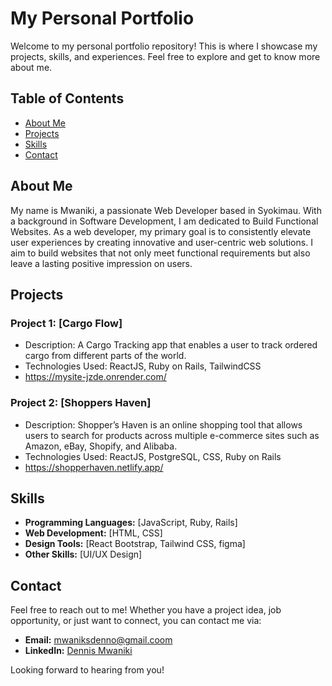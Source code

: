 # My Personal Portfolio

Welcome to my personal portfolio repository! This is where I showcase my projects, skills, and experiences. Feel free to explore and get to know more about me.

## Table of Contents
- [About Me](#about-me)
- [Projects](#projects)
- [Skills](#skills)
- [Contact](#contact)

## About Me

My name is Mwaniki, a passionate Web Developer based in Syokimau. With a background in Software Development, I am dedicated to Build Functional Websites. As a web developer, my primary goal is to consistently elevate user experiences by creating innovative and user-centric web solutions. I aim to build websites that not only meet functional requirements but also leave a lasting positive impression on users.

## Projects

### Project 1: [Cargo Flow]
- Description: A Cargo Tracking app that enables a user to track ordered cargo from different parts of the world.
- Technologies Used: ReactJS, Ruby on Rails, TailwindCSS
- https://mysite-jzde.onrender.com/

### Project 2: [Shoppers Haven]
- Description: Shopper’s Haven is an online shopping tool that allows users to search for products across multiple e-commerce sites such as Amazon, eBay, Shopify, and Alibaba.
- Technologies Used: ReactJS, PostgreSQL, CSS, Ruby on Rails
- https://shopperhaven.netlify.app/

## Skills

- **Programming Languages:** [JavaScript, Ruby, Rails]
- **Web Development:** [HTML, CSS]
- **Design Tools:** [React Bootstrap, Tailwind CSS, figma]
- **Other Skills:** [UI/UX Design]

## Contact

Feel free to reach out to me! Whether you have a project idea, job opportunity, or just want to connect, you can contact me via:

- **Email:** [mwaniksdenno@gmail.coom](mailto:mwaniksdenno@gmail.com)
- **LinkedIn:** [Dennis Mwaniki](https://www.linkedin.com/in/dennis-mwaniki-17a474269/)

Looking forward to hearing from you!
